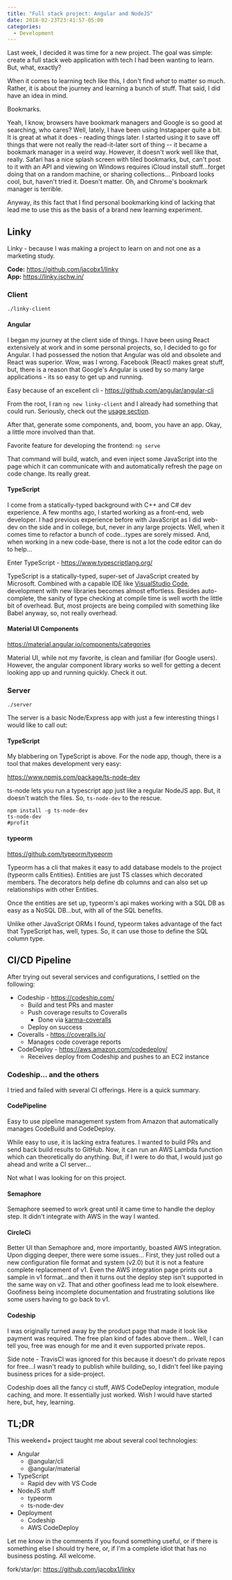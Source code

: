 ```yaml
---
title: "Full stack project: Angular and NodeJS"
date: 2018-02-23T23:41:57-05:00
categories:
  - Development
---
```


Last week, I decided it was time for a new project. The goal was simple: create a full stack web application with tech I had been wanting to learn. But, what, exactly?

When it comes to learning tech like this, I don't find _what_ to matter so much. Rather, it is about the journey and learning a bunch of stuff. That said, I did have an idea in mind.

Bookmarks.

Yeah, I know, browsers have bookmark managers and Google is so good at searching, who cares? Well, lately, I have been using Instapaper quite a bit. It is great at what it does - reading things later. I started using it to save off things that were not really the read-it-later sort of thing -- it became a bookmark manager in a weird way. However, it doesn't work well like that, really. Safari has a nice splash screen with tiled bookmarks, but, can't post to it with an API and viewing on Windows requires iCloud install stuff...forget doing that on a random machine, or sharing collections... Pinboard looks cool, but, haven't tried it. Doesn't matter. Oh, and Chrome's bookmark manager is terrible.

Anyway, its this fact that I find personal bookmarking kind of lacking that lead me to use this as the basis of a brand new learning experiment.

## Linky

Linky - because I was making a project to learn on and not one as a marketing study.

**Code:** https://github.com/jacobx1/linky  
**App:** https://linky.jschw.in/

### Client

`./linky-client`

#### Angular

I began my journey at the client side of things. I have been using React extensively at work and in some personal projects, so, I decided to go for Angular. I had possessed the notion that Angular was old and obsolete and React was superior. Wow, was I wrong. Facebook (React) makes great stuff, but, there is a reason that Google's Angular is used by so many large applications - its so easy to get up and running.

Easy because of an excellent cli - https://github.com/angular/angular-cli

From the root, I ran `ng new linky-client` and I already had something that could run. Seriously, check out the [usage section](https://github.com/angular/angular-cli#usage).

After that, generate some components, and, boom, you have an app. Okay, a little more involved than that.

Favorite feature for developing the frontend: `ng serve`

That command will build, watch, and even inject some JavaScript into the page which it can communicate with and automatically refresh the page on code change. Its really great.

#### TypeScript

I come from a statically-typed background with C++ and C# dev experience. A few months ago, I started working as a front-end, web developer. I had previous experience before with JavaScript as I did web-dev on the side and in college, but, never in any large projects. Well, when it comes time to refactor a bunch of code...types are sorely missed. And, when working in a new code-base, there is not a lot the code editor can do to help...

Enter TypeScript - https://www.typescriptlang.org/

TypeScript is a statically-typed, super-set of JavaScript created by Microsoft. Combined with a capable IDE like [VisualStudio Code](https://code.visualstudio.com/), development with new libraries becomes almost effortless. Besides auto-complete, the sanity of type checking at compile time is well worth the little bit of overhead. But, most projects are being compiled with something like Babel anyway, so, not really overhead.

#### Material UI Components

https://material.angular.io/components/categories

Material UI, while not my favorite, is clean and familiar (for Google users). However, the angular component library works so well for getting a decent looking app up and running quickly. Check it out.

### Server

`./server`

The server is a basic Node/Express app with just a few interesting things I would like to call out:

#### TypeScript

My blabbering on TypeScript is above. For the node app, though, there is a tool that makes development very easy:

https://www.npmjs.com/package/ts-node-dev

ts-node lets you run a typescript app just like a regular NodeJS app. But, it doesn't watch the files. So, `ts-node-dev` to the rescue.

```
npm install -g ts-node-dev
ts-node-dev
#profit
```

#### typeorm

https://github.com/typeorm/typeorm

Typeorm has a cli that makes it easy to add database models to the project (typeorm calls Entities). Entities are just TS classes which decorated members. The decorators help define db columns and can also set up relationships with other Entities.

Once the entities are set up, typeorm's api makes working with a SQL DB as easy as a NoSQL DB...but, with all of the SQL benefits.

Unlike other JavaScript ORMs I found, typeorm takes advantage of the fact that TypeScript has, well, types. So, it can use those to define the SQL column type.

## CI/CD Pipeline

After trying out several services and configurations, I settled on the following:

- Codeship - https://codeship.com/
	- Build and test PRs and master
	- Push coverage results to Coveralls
		- Done via [karma-coveralls](https://github.com/caitp/karma-coveralls)
	- Deploy on success
- Coveralls - https://coveralls.io/
	- Manages code coverage reports
- CodeDeploy - https://aws.amazon.com/codedeploy/
	- Receives deploy from Codeship and pushes to an EC2 instance

### Codeship... and the others

I tried and failed with several CI offerings. Here is a quick summary.

#### CodePipeline

Easy to use pipeline management system from Amazon that automatically manages CodeBuild and CodeDeploy.

While easy to use, it is lacking extra features. I wanted to build PRs and send back build results to GitHub. Now, it can run an AWS Lambda function which can theoretically do anything. But, if I were to do that, I would just go ahead and write a CI server...

Not what I was looking for on this project.

#### Semaphore

Semaphore seemed to work great until it came time to handle the deploy step. It didn't integrate with AWS in the way I wanted.

#### CircleCi

Better UI than Semaphore and, more importantly, boasted AWS integration. Upon digging deeper, there were some issues... First, they just rolled out a new configuration file format and system (v2.0) but it is not a feature complete replacement of v1. Even the AWS integration page prints out a sample in v1 format...and then it turns out the deploy step isn't supported in the same way on v2. That and other goofiness lead me to look elsewhere. Goofiness being incomplete documentation and frustrating solutions like some users having to go back to v1.

#### Codeship

I was originally turned away by the product page that made it look like payment was required. The free plan kind of fades above them... Well, I can tell you, free was enough for me and it even supported private repos.

Side note - TravisCI was ignored for this because it doesn't do private repos for free...I wasn't ready to publish while building, so, I didn't feel like paying business prices for a side-project.

Codeship does all the fancy ci stuff, AWS CodeDeploy integration, module caching, and more. It essentially just worked. Wish I would have started here, but, hey, learning.

## TL;DR

This weekend+ project taught me about several cool technologies:

- Angular
	- @angular/cli
	- @angular/material
- TypeScript
	- Rapid dev with VS Code
- NodeJS stuff
	- typeorm
	- ts-node-dev
- Deployment
	- Codeship
	- AWS CodeDeploy

Let me know in the comments if you found something useful, or if there is something else I should try here, or, if I'm a complete idiot that has no business posting. All welcome.

fork/star/pr: https://github.com/jacobx1/linky
